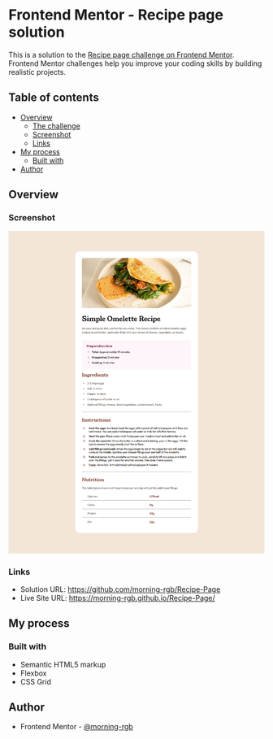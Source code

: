 # Frontend Mentor - Recipe page solution

This is a solution to the [Recipe page challenge on Frontend Mentor](https://www.frontendmentor.io/challenges/recipe-page-KiTsR8QQKm). Frontend Mentor challenges help you improve your coding skills by building realistic projects. 

## Table of contents

- [Overview](#overview)
  - [The challenge](#the-challenge)
  - [Screenshot](#screenshot)
  - [Links](#links)
- [My process](#my-process)
  - [Built with](#built-with)
- [Author](#author)

## Overview

### Screenshot

![](./screenshot.png)

### Links

- Solution URL: https://github.com/morning-rgb/Recipe-Page
- Live Site URL: https://morning-rgb.github.io/Recipe-Page/

## My process

### Built with

- Semantic HTML5 markup
- Flexbox
- CSS Grid

## Author

- Frontend Mentor - [@morning-rgb](https://www.frontendmentor.io/profile/morning-rgb)
